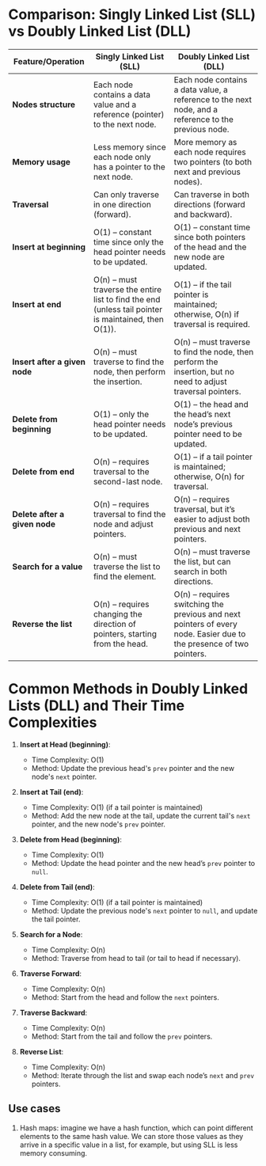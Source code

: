 # Comparison: Singly Linked List (SLL) vs Doubly Linked List (DLL)

| Feature/Operation           | Singly Linked List (SLL) | Doubly Linked List (DLL) |
|-----------------------------|--------------------------|--------------------------|
| **Nodes structure**          | Each node contains a data value and a reference (pointer) to the next node. | Each node contains a data value, a reference to the next node, and a reference to the previous node. |
| **Memory usage**             | Less memory since each node only has a pointer to the next node. | More memory as each node requires two pointers (to both next and previous nodes). |
| **Traversal**                | Can only traverse in one direction (forward). | Can traverse in both directions (forward and backward). |
| **Insert at beginning**      | O(1) – constant time since only the head pointer needs to be updated. | O(1) – constant time since both pointers of the head and the new node are updated. |
| **Insert at end**            | O(n) – must traverse the entire list to find the end (unless tail pointer is maintained, then O(1)). | O(1) – if the tail pointer is maintained; otherwise, O(n) if traversal is required. |
| **Insert after a given node**| O(n) – must traverse to find the node, then perform the insertion. | O(n) – must traverse to find the node, then perform the insertion, but no need to adjust traversal pointers. |
| **Delete from beginning**    | O(1) – only the head pointer needs to be updated. | O(1) – the head and the head’s next node’s previous pointer need to be updated. |
| **Delete from end**          | O(n) – requires traversal to the second-last node. | O(1) – if a tail pointer is maintained; otherwise, O(n) for traversal. |
| **Delete after a given node**| O(n) – requires traversal to find the node and adjust pointers. | O(n) – requires traversal, but it’s easier to adjust both previous and next pointers. |
| **Search for a value**       | O(n) – must traverse the list to find the element. | O(n) – must traverse the list, but can search in both directions. |
| **Reverse the list**         | O(n) – requires changing the direction of pointers, starting from the head. | O(n) – requires switching the previous and next pointers of every node. Easier due to the presence of two pointers. |

# Common Methods in Doubly Linked Lists (DLL) and Their Time Complexities

1. **Insert at Head (beginning)**:
   - Time Complexity: O(1)
   - Method: Update the previous head's `prev` pointer and the new node's `next` pointer.

2. **Insert at Tail (end)**:
   - Time Complexity: O(1) (if a tail pointer is maintained)
   - Method: Add the new node at the tail, update the current tail's `next` pointer, and the new node's `prev` pointer.

3. **Delete from Head (beginning)**:
   - Time Complexity: O(1)
   - Method: Update the head pointer and the new head’s `prev` pointer to `null`.

4. **Delete from Tail (end)**:
   - Time Complexity: O(1) (if a tail pointer is maintained)
   - Method: Update the previous node's `next` pointer to `null`, and update the tail pointer.

5. **Search for a Node**:
   - Time Complexity: O(n)
   - Method: Traverse from head to tail (or tail to head if necessary).

6. **Traverse Forward**:
   - Time Complexity: O(n)
   - Method: Start from the head and follow the `next` pointers.

7. **Traverse Backward**:
   - Time Complexity: O(n)
   - Method: Start from the tail and follow the `prev` pointers.

8. **Reverse List**:
   - Time Complexity: O(n)
   - Method: Iterate through the list and swap each node’s `next` and `prev` pointers.

## Use cases

1. Hash maps: imagine we have a hash function, which can point different elements to the same hash value. We can store those values as they arrive in a specific value in a list, for example, but using SLL is less memory consuming.